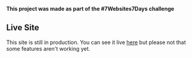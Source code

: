 **This project was made as part of the #7Websites7Days challenge**

## Live Site

This site is still in production. You can see it live [here](https://ilovetodoapps.netlify.com) but please not that some features aren't working yet.
